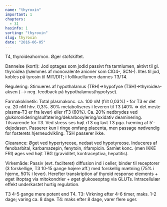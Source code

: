 ```yaml
---
name: "thyroxin"
important: 1
chapters:
  - 31
hasinfo: 1
sorting: "thyroxin"
slug: thyroxin
date: "2016-06-05"
---
```


T4, thyroideahormon. Øger stofskiftet.

Dannelse (kort!): Jod optages som jodid passivt fra tarmlumen, aktivt til gl.
thyroidea (hæmmes af monovalente anioner som ClO4-, SCN-). Iltes til jod, kobles
på tyrosin til MIT/DIT; i follikuellumen dannes T3/T4.

Regulering: Stimueres af hypothalamus (TRH)->hypofyse (TSH)->thyroidea-aksen
(--> neg. feedback på hypothalamus/hypofyse).

Farmakokinetik: Total plasmakonc. ca. 100 nM (frit 0,03%) - for T3 er det ca. 20
nM hhv. 0,3%. 80% metaboliseres i leveren til T3 (40% => det meste plasma-T3 er
fra lever) eller rT3 (60%). Ca. 20% nedbrydes ved
glukoronidering/sulfatering/dekarboxylering/oxidativ deaminering. Tilsvarende
for T3. Ved stress ses højt rT3 og lavt T3 pga. hæming af 5'-dejodasen. Passerer
kun i ringe omfang placenta, men passage nødvendig for fosterets
hjerneudvikling. TSH passerer ikke.

Clearance: Øget ved hypertyreose, nedsat ved hypotyreose. Induceres af
fenobarbital, karbamazepin, fenytoin, rifampicin. Samlet konc. (men IKKE FRI)
øges ved højt TBG (graviditet, kontraceptiva, hepatitis).

Virkemåde: Passiv (evt. facilteret) diffusion ind i celler, binder til
receptorer (3 forskellige, T3 10-15 gange højere aff.) med forskellig mætning
(75% i hjerne, 50% i lever). Herefter transkription af thyroid response
elements + øget iltoptag via mitokondrier + øget glukoseoptag via GLUTs.
Intracellulær effekt underkastet hurtig regulation.

T3 4-5 gange mere potent end T4. T3: Virkning efter 4-6 timer, maks. 1-2 dage;
varing ca. 8 dage. T4: maks efter 8 dage, varer flere uger.
